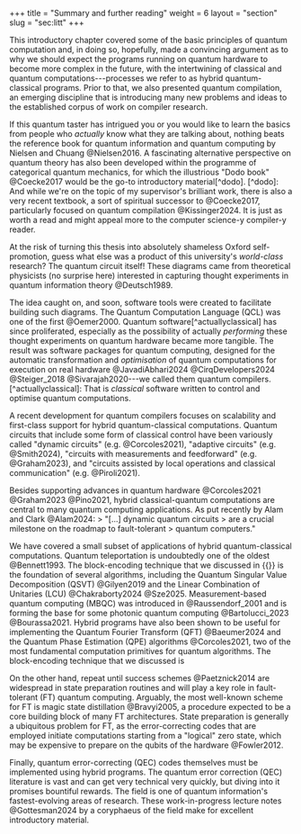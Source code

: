 +++ title = "Summary and further reading" weight = 6 layout = "section" slug = "sec:litt" +++

This introductory chapter covered some of the basic principles of quantum computation and, in doing so, hopefully, made a convincing argument as to why we should expect the programs running on quantum hardware to become more complex in the future, with the intertwining of classical and quantum computations---processes we refer to as hybrid quantum-classical programs. Prior to that, we also presented quantum compilation, an emerging discipline that is introducing many new problems and ideas to the established corpus of work on compiler research.

If this quantum taster has intrigued you or you would like to learn the basics from people who *actually* know what they are talking about, nothing beats the reference book for quantum information and quantum computing by Nielsen and Chuang @Nielsen2016. A fascinating alternative perspective on quantum theory has also been developed within the programme of categorical quantum mechanics, for which the illustrious "Dodo book" @Coecke2017 would be the go-to introductory material[^dodo]. [^dodo]: And while we're on the topic of my supervisor's brilliant work, there is also a very recent textbook, a sort of spiritual successor to @Coecke2017, particularly focused on quantum compilation @Kissinger2024. It is just as worth a read and might appeal more to the computer science-y compiler-y reader.

At the risk of turning this thesis into absolutely shameless Oxford self-promotion, guess what else was a product of this university's _world-class_ research? The quantum circuit itself! These diagrams came from theoretical physicists (no surprise here) interested in capturing thought experiments in quantum information theory @Deutsch1989.

The idea caught on, and soon, software tools were created to facilitate building such diagrams. The Quantum Computation Language (QCL) was one of the first @Oemer2000. Quantum software[^actuallyclassical] has since proliferated, especially as the possibility of actually *performing* these thought experiments on quantum hardware became more tangible. The result was software packages for quantum computing, designed for the automatic transformation and *optimisation* of quantum computations for execution on real hardware @JavadiAbhari2024 @CirqDevelopers2024 @Steiger_2018 @Sivarajah2020---we called them quantum compilers. [^actuallyclassical]: That is _classical_ software written to control and optimise quantum computations.

A recent development for quantum compilers focuses on scalability and first-class support for hybrid quantum-classical computations. Quantum circuits that include some form of classical control have been variously called "dynamic circuits" (e.g. @Corcoles2021), "adaptive circuits" (e.g. @Smith2024), "circuits with measurements and feedforward" (e.g. @Graham2023), and "circuits assisted by local operations and classical communication" (e.g. @Piroli2021).


Besides supporting advances in quantum hardware @Corcoles2021 @Graham2023 @Pino2021, hybrid classical-quantum computations are central to many quantum computing applications. As put recently by Alam and Clark @Alam2024: > "[...] dynamic quantum circuits > are a crucial milestone on the roadmap to fault-tolerant > quantum computers."

We have covered a small subset of applications of hybrid quantum-classical computations. Quantum teleportation is undoubtedly one of the oldest @Bennett1993. The block-encoding technique that we discussed in {{}} is the foundation of several algorithms, including the Quantum Singular Value Decomposition (QSVT) @Gilyen2019 and the Linear Combination of Unitaries (LCU) @Chakraborty2024 @Sze2025. Measurement-based quantum computing (MBQC) was introduced in @Raussendorf_2001 and is forming the base for some photonic quantum computing @Bartolucci_2023 @Bourassa2021. Hybrid programs have also been shown to be useful for implementing the Quantum Fourier Transform (QFT) @Baeumer2024 and the Quantum Phase Estimation (QPE) algorithms @Corcoles2021, two of the most fundamental computation primitives for quantum algorithms. The block-encoding technique that we discussed is


On the other hand, repeat until success schemes @Paetznick2014 are widespread in state preparation routines and will play a key role in fault-tolerant (FT) quantum computing. Arguably, the most well-known scheme for FT is magic state distillation @Bravyi2005, a procedure expected to be a core building block of many FT architectures. State preparation is generally a ubiquitous problem for FT, as the error-correcting codes that are employed initiate computations starting from a "logical" zero state, which may be expensive to prepare on the qubits of the hardware @Fowler2012.

Finally, quantum error-correcting (QEC) codes themselves must be implemented using hybrid programs. The quantum error correction (QEC) literature is vast and can get very technical very quickly, but diving into it promises bountiful rewards. The field is one of quantum information's fastest-evolving areas of research. These work-in-progress lecture notes @Gottesman2024 by a coryphaeus of the field make for excellent introductory material. 
